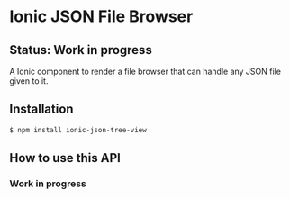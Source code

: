 # Ionic JSON File Browser

## Status: Work in progress

A Ionic component to render a file browser that can handle any JSON file given to it.

## Installation
```sh
$ npm install ionic-json-tree-view
```

## How to use this API
### Work in progress


